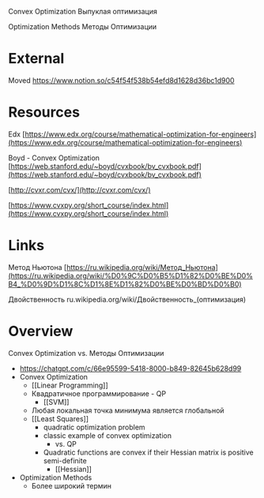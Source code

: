 
Convex Optimization
Выпуклая оптимизация

Optimization Methods
Методы Оптимизации

# External

Moved
https://www.notion.so/c54f54f538b54efd8d1628d36bc1d900

# Resources

Edx
[https://www.edx.org/course/mathematical-optimization-for-engineers](https://www.edx.org/course/mathematical-optimization-for-engineers)

Boyd - Convex Optimization
[https://web.stanford.edu/~boyd/cvxbook/bv_cvxbook.pdf](https://web.stanford.edu/~boyd/cvxbook/bv_cvxbook.pdf)

[http://cvxr.com/cvx/](http://cvxr.com/cvx/)

[https://www.cvxpy.org/short_course/index.html](https://www.cvxpy.org/short_course/index.html)

# Links

Метод Ньютона
[https://ru.wikipedia.org/wiki/Метод_Ньютона](https://ru.wikipedia.org/wiki/%D0%9C%D0%B5%D1%82%D0%BE%D0%B4_%D0%9D%D1%8C%D1%8E%D1%82%D0%BE%D0%BD%D0%B0)

Двойственность
ru.wikipedia.org/wiki/Двойственность_(оптимизация)

# Overview

Convex Optimization vs. Методы Оптимизации
- https://chatgpt.com/c/66e95599-5418-8000-b849-82645b628d99
- Convex Optimization
	- [[Linear Programming]]
	- Квадратичное программирование - QP
		- [[SVM]]
	- Любая локальная точка минимума является глобальной
	- [[Least Squares]]
		- quadratic optimization problem
		- classic example of convex optimization
			- vs. QP
		- Quadratic functions are convex if their Hessian matrix is positive semi-definite
			- [[Hessian]]
- Optimization Methods
	- Более широкий термин

